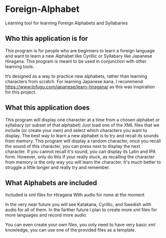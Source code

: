 # Foreign-Alphabet
Learning tool for learning Foreign Alphabets and Syllabaries

## Who this application is for
This program is for people who are beginners to learn a foreign language and want to learn a new Alphabet like Cyrillic or Syllabary like Japanese Hiragana.
This program is meant to be used in conjunction with other learning tools.

It’s designed as a way to practice new alphabets, rather than learning characters from scratch.
For learning Japanese kana, I recommend https://www.tofugu.com/japanese/learn-hiragana/ as this was inspiration for this project.
## What this application does
This program will display one character at a time from a chosen alphabet or syllabary (or subset of that alphabet)
Just load one of the XML files that we include (or create your own)
and select which characters you want to display.
The best way to learn a new alphabet is to try and recall its sounds from memory.
This program will display a random character, once you recall the sound of this character, you can press next to display the next character.
If you cannot recall it's sound, you can display its Latin and IPA form.
However, only do this if your really stuck, as recalling the character from memory is the only way you will learn the character.
It's much better to struggle a little longer and really try and remember.
## What Alphabets are included
Included is xml files for Hiragana
With audio for none at the moment

In the very near future you will see Katakana, Cyrillic, and Swedish with audio for all of them.
In the farther future I plan to create more xml files for more languages and record more audio.

You can even create your own files, you only need to have very basic xml knowledge, you can use one of the provided files as a template.
